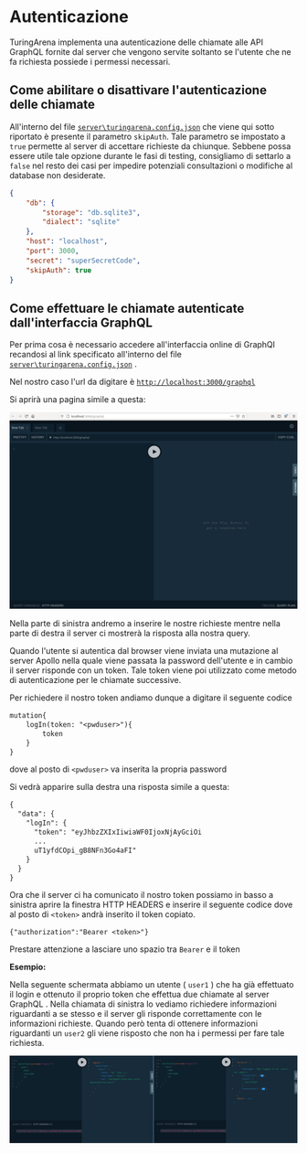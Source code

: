 # Autenticazione

TuringArena implementa una autenticazione delle chiamate alle API GraphQL fornite dal server che vengono servite soltanto se l'utente che ne fa richiesta possiede i permessi necessari.

## Come abilitare o disattivare l'autenticazione delle chiamate

All'interno del file [`server\turingarena.config.json`](../server/turingarena.config.json) che viene qui sotto riportato è presente il parametro `skipAuth`. Tale parametro se impostato a `true` permette al server di accettare richieste da chiunque. Sebbene possa essere utile tale opzione durante le fasi di testing, consigliamo di settarlo a `false` nel resto dei casi per impedire potenziali consultazioni o modifiche al database non desiderate.

```json
{
    "db": {
        "storage": "db.sqlite3",
        "dialect": "sqlite"
    },
    "host": "localhost",
    "port": 3000,
    "secret": "superSecretCode",
    "skipAuth": true
}

```

## Come effettuare le chiamate autenticate dall'interfaccia GraphQL

Per prima cosa è necessario accedere all'interfaccia online di GraphQl recandosi al link specificato all'interno del file  [`server\turingarena.config.json`](../server/turingarena.config.json) .

Nel nostro caso l'url da digitare è [`http://localhost:3000/graphql`](http://localhost:3000/graphql)

Si aprirà una pagina simile a questa:

<img src="./img/graphql_interface.png" style="zoom:80%;" />

Nella parte di sinistra andremo a inserire le nostre richieste mentre nella parte di destra il server ci mostrerà la risposta alla nostra query.

Quando l'utente si autentica dal browser viene inviata una mutazione al server Apollo nella quale viene passata la password dell'utente e in cambio il server risponde con un token. Tale token viene poi utilizzato come metodo di autenticazione per le chiamate successive.

Per richiedere il nostro token andiamo dunque a digitare il seguente codice

```
mutation{
	logIn(token: "<pwduser>"){
    	token
  	}
}
```

dove al posto di `<pwduser>` va inserita la propria password

Si vedrà apparire sulla destra una risposta simile a questa:

```
{
  "data": {
    "logIn": {
      "token": "eyJhbzZXIxIiwiaWF0IjoxNjAyGciOi
      ...
      uT1yfdCOpi_gB8NFn3Go4aFI"
    }
  }
}
```



Ora che il server ci ha comunicato il nostro token possiamo in basso a sinistra aprire la finestra HTTP HEADERS e inserire il seguente codice dove al posto di `<token>` andrà inserito il token copiato.

```
{"authorization":"Bearer <token>"}
```

Prestare attenzione a lasciare uno spazio tra `Bearer` e il token

**Esempio:**

Nella seguente schermata abbiamo un utente ( `user1` ) che ha già effettuato il login e ottenuto il proprio token che effettua due chiamate al server GraphQL . Nella chiamata di sinistra lo vediamo richiedere informazioni riguardanti a se stesso e il server gli risponde correttamente con le informazioni richieste. Quando però tenta di ottenere informazioni riguardanti un `user2` gli viene risposto che non ha i permessi per fare tale richiesta. 

![](./img/graphql_auth_query.png)

